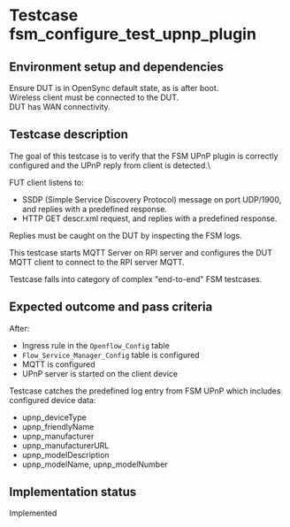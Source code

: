 # Testcase fsm_configure_test_upnp_plugin

## Environment setup and dependencies

Ensure DUT is in OpenSync default state, as is after boot.\
Wireless client must be connected to the DUT.\
DUT has WAN connectivity.

## Testcase description

The goal of this testcase is to verify that the FSM UPnP plugin is correctly
configured and the UPnP reply from client is detected.\

FUT client listens to:

- SSDP (Simple Service Discovery Protocol) message on port UDP/1900, and
  replies with a predefined response.
- HTTP GET descr.xml request, and replies with a predefined response.

Replies must be caught on the DUT by inspecting the FSM logs.

This testcase starts MQTT Server on RPI server and configures the DUT MQTT
client to connect to the RPI server MQTT.

Testcase falls into category of complex "end-to-end" FSM testcases.

## Expected outcome and pass criteria

After:

- Ingress rule in the `Openflow_Config` table
- `Flow_Service_Manager_Config` table is configured
- MQTT is configured
- UPnP server is started on the client device

Testcase catches the predefined log entry from FSM UPnP which includes
configured device data:

- upnp_deviceType
- upnp_friendlyName
- upnp_manufacturer
- upnp_manufacturerURL
- upnp_modelDescription
- upnp_modelName, upnp_modelNumber

## Implementation status

Implemented
